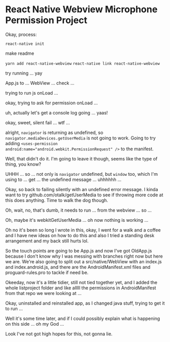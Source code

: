 # React Native Webview Microphone Permission Project

Okay, process:

`react-native init`

make readme

`yarn add react-native-webview`
`react-native link react-native-webview`

try running ... yay

App.js to ... WebView ... check ...

trying to run js onLoad ...

okay, trying to ask for permission onLoad ...

uh, actually let's get a console log going ... yaas!

okay, sweet, silent fail ... wtf ...

alright, `navigator` is returning as undefined, so `navigator.mediaDevices.getUserMedia` is not going to work. Going to try adding `<uses-permission android:name="android.webkit.PermissionRequest" />` to the manifest.

Well, that didn't do it. I'm going to leave it though, seems like the type of thing, you know?

UHHH ... so ... not only is `navigator` undefined, but `window` too, which I'm using to ... get ... the undefined message ... uhhhhhh ...

Okay, so back to failing silently with an undefined error message. I kinda want to try github.com/otalk/getUserMedia to see if throwing more code at this does anything. Time to walk the dog though.

Oh, wait, no, that's dumb, it needs to run ... from the webview ... so ...

Oh, maybe it's webkitGetUserMedia ... oh now nothing is working ...

Oh no it's been so long I wrote in this, okay, I went for a walk and a coffee and I have new ideas on how to do this and also I tried a standing desk arrangement and my back still hurts lol.

So the touch points are going to be App.js and now I've got OldApp.js because I don't know why I was messing with branches right now but here we are. We're also going to split out a src/native/WebView with an index.js and index.android.js, and there are the AndroidManifest.xml files and proguard-rules.pro to tackle if need be.

Okeeday, now it's a little tidier, still not tied together yet, and I added the whole listproject folder and like alllll the permissions in AndroidManifest from that repo we were looking at ...

Okay, uninstalled and reinstalled app, as I changed java stuff, trying to get it to run ...

Well it's some time later, and if I could possibly explain what is happening on this side ... oh my God ...

Look I've not got high hopes for this, not gonna lie.
